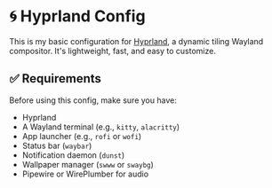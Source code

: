 # 🌀 Hyprland Config

This is my basic configuration for [Hyprland](https://github.com/hyprwm/Hyprland), a dynamic tiling Wayland compositor. It's lightweight, fast, and easy to customize.

## ✅ Requirements

Before using this config, make sure you have:

- Hyprland
- A Wayland terminal (e.g., `kitty`, `alacritty`)
- App launcher (e.g., `rofi` or `wofi`)
- Status bar (`waybar`)
- Notification daemon (`dunst`)
- Wallpaper manager (`swww` or `swaybg`)
- Pipewire or WirePlumber for audio

